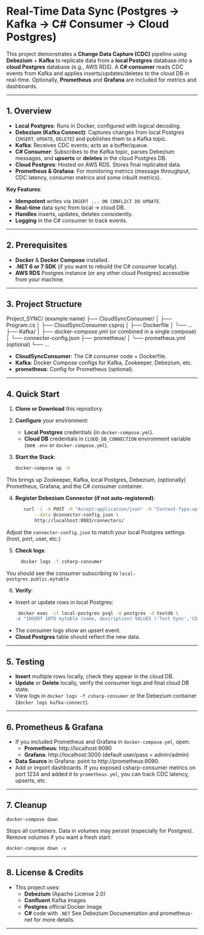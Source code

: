# Real-Time Data Sync (Postgres → Kafka → C# Consumer → Cloud Postgres)

This project demonstrates a **Change Data Capture (CDC)** pipeline using **Debezium** + **Kafka** to replicate data from a **local Postgres** database into a **cloud Postgres** database (e.g., AWS RDS). A **C# consumer** reads CDC events from Kafka and applies inserts/updates/deletes to the cloud DB in real-time. Optionally, **Prometheus** and **Grafana** are included for metrics and dashboards.

---

## 1. Overview

- **Local Postgres**: Runs in Docker, configured with logical decoding.
- **Debezium (Kafka Connect)**: Captures changes from local Postgres (`INSERT`, `UPDATE`, `DELETE`) and publishes them to a Kafka topic.
- **Kafka**: Receives CDC events; acts as a buffer/queue.
- **C# Consumer**: Subscribes to the Kafka topic, parses Debezium messages, and **upserts** or **deletes** in the cloud Postgres DB.
- **Cloud Postgres**: Hosted on AWS RDS. Stores final replicated data.
- **Prometheus & Grafana**: For monitoring metrics (message throughput, CDC latency, consumer metrics and some inbuilt metrics).

**Key Features**:
- **Idempotent** writes via `INSERT ... ON CONFLICT DO UPDATE`.
- **Real-time** data sync from local → cloud DB.
- **Handles** inserts, updates, deletes consistently.
- **Logging** in the C# consumer to track events.

---

## 2. Prerequisites

- **Docker** & **Docker Compose** installed.
- **.NET 6 or 7 SDK** (if you want to rebuild the C# consumer locally).
- **AWS RDS** Postgres instance (or any other cloud Postgres) accessible from your machine.

---

## 3. Project Structure
Project_SYNC/ (example name) ├── CloudSyncConsumer/ │ ├── Program.cs │ ├── CloudSyncConsumer.csproj │ ├── Dockerfile │ └── ... ├── Kafka/ │ ├── docker-compose.yml (or combined in a single compose) │ └── connector-config.json ├── prometheus/ │ └── prometheus.yml (optional) └── ...


- **CloudSyncConsumer**: The C# consumer code + Dockerfile.
- **Kafka**: Docker Compose configs for Kafka, Zookeeper, Debezium, etc.
- **prometheus**: Config for Prometheus (optional).

---

## 4. Quick Start

1. **Clone or Download** this repository.

2. **Configure** your environment:
   - **Local Postgres** credentials (in `docker-compose.yml`).
   - **Cloud DB** credentials in `CLOUD_DB_CONNECTION` environment variable (see `.env` or `docker-compose.yml`).

3. **Start the Stack**:
   ```bash
   docker-compose up -d

This brings up Zookeeper, Kafka, local Postgres, Debezium, (optionally) Prometheus, Grafana, and the C# consumer container.

4. **Register Debezium Connector (if not auto-registered)**:
   ```bash
      curl -i -X POST -H "Accept:application/json" -H "Content-Type:application/json" \
          --data @connector-config.json \
          http://localhost:8083/connectors/
   
  Adjust the `connector-config.json` to match your local Postgres settings (host, port, user, etc.)

5. **Check logs**:
    ```bash   
      docker logs -f csharp-consumer
You should see the consumer subscribing to `local-postgres.public.mytable`

6. **Verify**:
  - Insert or update rows in local Postgres:
    ```bash
     docker exec -it local-postgres psql -U postgres -d testdb \
    -c "INSERT INTO mytable (name, description) VALUES ('Test Sync','CDC event');"
  - The consumer logs show an upsert event.
  - **Cloud Postgres** table should reflect the new data.

---

## 5. Testing

- **Insert** multiple rows locally, check they appear in the cloud DB.
- **Update** or **Delete** locally, verify the consumer logs and final cloud DB state.
- View logs in `docker logs -f csharp-consumer` or the Debezium container (`docker logs kafka-connect`).

---

## 6. Prometheus & Grafana

- If you included Prometheus and Grafana in `docker-compose.yml`, open:
  - **Prometheus**: http://localhost:9090
  - **Grafana**: http://localhost:3000 (default user/pass = admin/admin)
- **Data Source** in Grafana: point to http://prometheus:9090.
- Add or import dashboards. If you exposed csharp-consumer metrics on port 1234 and added it to `prometheus.yml`, you can track CDC latency, upserts, etc.

---

## 7. Cleanup

    docker-compose down
Stops all containers. Data in volumes may persist (especially for Postgres). Remove volumes if you want a fresh start:
    
    docker-compose down -v

---
    
## 8. License & Credits

- This project uses:
  - **Debezium** (Apache License 2.0)
  - **Confluent** Kafka images
  - **Postgres** official Docker image
  - **C#** code with `.NET`
See Debezium Documentation and prometheus-net for more details.

---
